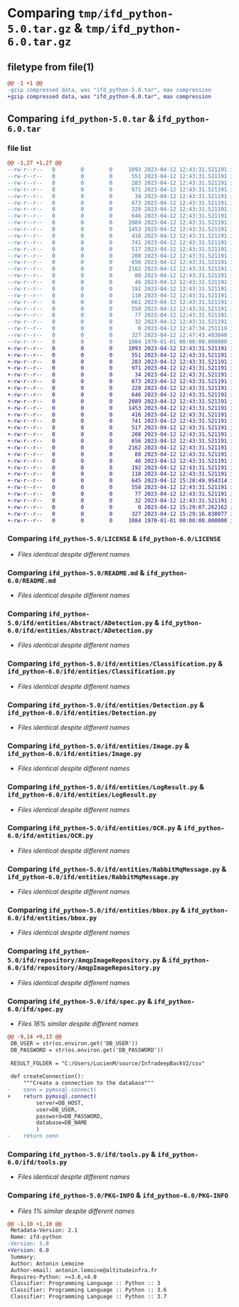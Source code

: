 # Comparing `tmp/ifd_python-5.0.tar.gz` & `tmp/ifd_python-6.0.tar.gz`

## filetype from file(1)

```diff
@@ -1 +1 @@
-gzip compressed data, was "ifd_python-5.0.tar", max compression
+gzip compressed data, was "ifd_python-6.0.tar", max compression
```

## Comparing `ifd_python-5.0.tar` & `ifd_python-6.0.tar`

### file list

```diff
@@ -1,27 +1,27 @@
--rw-r--r--   0        0        0     1093 2023-04-12 12:43:31.521191 ifd_python-5.0/LICENSE
--rw-r--r--   0        0        0      551 2023-04-12 12:43:31.521191 ifd_python-5.0/README.md
--rw-r--r--   0        0        0      283 2023-04-12 12:43:31.521191 ifd_python-5.0/ifd/__init__.py
--rw-r--r--   0        0        0      971 2023-04-12 12:43:31.521191 ifd_python-5.0/ifd/entities/Abstract/ADetection.py
--rw-r--r--   0        0        0       34 2023-04-12 12:43:31.521191 ifd_python-5.0/ifd/entities/Abstract/__init__.py
--rw-r--r--   0        0        0      673 2023-04-12 12:43:31.521191 ifd_python-5.0/ifd/entities/Classification.py
--rw-r--r--   0        0        0      228 2023-04-12 12:43:31.521191 ifd_python-5.0/ifd/entities/Couleur.py
--rw-r--r--   0        0        0      646 2023-04-12 12:43:31.521191 ifd_python-5.0/ifd/entities/Detection.py
--rw-r--r--   0        0        0     2089 2023-04-12 12:43:31.521191 ifd_python-5.0/ifd/entities/Image.py
--rw-r--r--   0        0        0     1453 2023-04-12 12:43:31.521191 ifd_python-5.0/ifd/entities/LogResult.py
--rw-r--r--   0        0        0      416 2023-04-12 12:43:31.521191 ifd_python-5.0/ifd/entities/Modele.py
--rw-r--r--   0        0        0      741 2023-04-12 12:43:31.521191 ifd_python-5.0/ifd/entities/OCR.py
--rw-r--r--   0        0        0      517 2023-04-12 12:43:31.521191 ifd_python-5.0/ifd/entities/RabbitMqMessage.py
--rw-r--r--   0        0        0      208 2023-04-12 12:43:31.521191 ifd_python-5.0/ifd/entities/__init__.py
--rw-r--r--   0        0        0      656 2023-04-12 12:43:31.521191 ifd_python-5.0/ifd/entities/bbox.py
--rw-r--r--   0        0        0     2162 2023-04-12 12:43:31.521191 ifd_python-5.0/ifd/repository/AmqpImageRepository.py
--rw-r--r--   0        0        0       88 2023-04-12 12:43:31.521191 ifd_python-5.0/ifd/repository/Interfaces/IImageRepository.py
--rw-r--r--   0        0        0       46 2023-04-12 12:43:31.521191 ifd_python-5.0/ifd/repository/Interfaces/__init__.py
--rw-r--r--   0        0        0      192 2023-04-12 12:43:31.521191 ifd_python-5.0/ifd/repository/MemoryImageRepository.py
--rw-r--r--   0        0        0      110 2023-04-12 12:43:31.521191 ifd_python-5.0/ifd/repository/__init__.py
--rw-r--r--   0        0        0      661 2023-04-12 12:43:31.521191 ifd_python-5.0/ifd/spec.py
--rw-r--r--   0        0        0      558 2023-04-12 12:43:31.521191 ifd_python-5.0/ifd/tools.py
--rw-r--r--   0        0        0       77 2023-04-12 12:43:31.521191 ifd_python-5.0/ifd/usecase/Interfaces/IFonction.py
--rw-r--r--   0        0        0       32 2023-04-12 12:43:31.521191 ifd_python-5.0/ifd/usecase/Interfaces/__init__.py
--rw-r--r--   0        0        0        0 2023-04-12 12:47:34.251119 ifd_python-5.0/ifd/usecase/__init__.py
--rw-r--r--   0        0        0      327 2023-04-12 12:47:43.403040 ifd_python-5.0/pyproject.toml
--rw-r--r--   0        0        0     1084 1970-01-01 00:00:00.000000 ifd_python-5.0/PKG-INFO
+-rw-r--r--   0        0        0     1093 2023-04-12 12:43:31.521191 ifd_python-6.0/LICENSE
+-rw-r--r--   0        0        0      551 2023-04-12 12:43:31.521191 ifd_python-6.0/README.md
+-rw-r--r--   0        0        0      283 2023-04-12 12:43:31.521191 ifd_python-6.0/ifd/__init__.py
+-rw-r--r--   0        0        0      971 2023-04-12 12:43:31.521191 ifd_python-6.0/ifd/entities/Abstract/ADetection.py
+-rw-r--r--   0        0        0       34 2023-04-12 12:43:31.521191 ifd_python-6.0/ifd/entities/Abstract/__init__.py
+-rw-r--r--   0        0        0      673 2023-04-12 12:43:31.521191 ifd_python-6.0/ifd/entities/Classification.py
+-rw-r--r--   0        0        0      228 2023-04-12 12:43:31.521191 ifd_python-6.0/ifd/entities/Couleur.py
+-rw-r--r--   0        0        0      646 2023-04-12 12:43:31.521191 ifd_python-6.0/ifd/entities/Detection.py
+-rw-r--r--   0        0        0     2089 2023-04-12 12:43:31.521191 ifd_python-6.0/ifd/entities/Image.py
+-rw-r--r--   0        0        0     1453 2023-04-12 12:43:31.521191 ifd_python-6.0/ifd/entities/LogResult.py
+-rw-r--r--   0        0        0      416 2023-04-12 12:43:31.521191 ifd_python-6.0/ifd/entities/Modele.py
+-rw-r--r--   0        0        0      741 2023-04-12 12:43:31.521191 ifd_python-6.0/ifd/entities/OCR.py
+-rw-r--r--   0        0        0      517 2023-04-12 12:43:31.521191 ifd_python-6.0/ifd/entities/RabbitMqMessage.py
+-rw-r--r--   0        0        0      208 2023-04-12 12:43:31.521191 ifd_python-6.0/ifd/entities/__init__.py
+-rw-r--r--   0        0        0      656 2023-04-12 12:43:31.521191 ifd_python-6.0/ifd/entities/bbox.py
+-rw-r--r--   0        0        0     2162 2023-04-12 12:43:31.521191 ifd_python-6.0/ifd/repository/AmqpImageRepository.py
+-rw-r--r--   0        0        0       88 2023-04-12 12:43:31.521191 ifd_python-6.0/ifd/repository/Interfaces/IImageRepository.py
+-rw-r--r--   0        0        0       46 2023-04-12 12:43:31.521191 ifd_python-6.0/ifd/repository/Interfaces/__init__.py
+-rw-r--r--   0        0        0      192 2023-04-12 12:43:31.521191 ifd_python-6.0/ifd/repository/MemoryImageRepository.py
+-rw-r--r--   0        0        0      110 2023-04-12 12:43:31.521191 ifd_python-6.0/ifd/repository/__init__.py
+-rw-r--r--   0        0        0      645 2023-04-12 15:28:49.954314 ifd_python-6.0/ifd/spec.py
+-rw-r--r--   0        0        0      558 2023-04-12 12:43:31.521191 ifd_python-6.0/ifd/tools.py
+-rw-r--r--   0        0        0       77 2023-04-12 12:43:31.521191 ifd_python-6.0/ifd/usecase/Interfaces/IFonction.py
+-rw-r--r--   0        0        0       32 2023-04-12 12:43:31.521191 ifd_python-6.0/ifd/usecase/Interfaces/__init__.py
+-rw-r--r--   0        0        0        0 2023-04-12 15:29:07.262162 ifd_python-6.0/ifd/usecase/__init__.py
+-rw-r--r--   0        0        0      327 2023-04-12 15:29:16.838077 ifd_python-6.0/pyproject.toml
+-rw-r--r--   0        0        0     1084 1970-01-01 00:00:00.000000 ifd_python-6.0/PKG-INFO
```

### Comparing `ifd_python-5.0/LICENSE` & `ifd_python-6.0/LICENSE`

 * *Files identical despite different names*

### Comparing `ifd_python-5.0/README.md` & `ifd_python-6.0/README.md`

 * *Files identical despite different names*

### Comparing `ifd_python-5.0/ifd/entities/Abstract/ADetection.py` & `ifd_python-6.0/ifd/entities/Abstract/ADetection.py`

 * *Files identical despite different names*

### Comparing `ifd_python-5.0/ifd/entities/Classification.py` & `ifd_python-6.0/ifd/entities/Classification.py`

 * *Files identical despite different names*

### Comparing `ifd_python-5.0/ifd/entities/Detection.py` & `ifd_python-6.0/ifd/entities/Detection.py`

 * *Files identical despite different names*

### Comparing `ifd_python-5.0/ifd/entities/Image.py` & `ifd_python-6.0/ifd/entities/Image.py`

 * *Files identical despite different names*

### Comparing `ifd_python-5.0/ifd/entities/LogResult.py` & `ifd_python-6.0/ifd/entities/LogResult.py`

 * *Files identical despite different names*

### Comparing `ifd_python-5.0/ifd/entities/OCR.py` & `ifd_python-6.0/ifd/entities/OCR.py`

 * *Files identical despite different names*

### Comparing `ifd_python-5.0/ifd/entities/RabbitMqMessage.py` & `ifd_python-6.0/ifd/entities/RabbitMqMessage.py`

 * *Files identical despite different names*

### Comparing `ifd_python-5.0/ifd/entities/bbox.py` & `ifd_python-6.0/ifd/entities/bbox.py`

 * *Files identical despite different names*

### Comparing `ifd_python-5.0/ifd/repository/AmqpImageRepository.py` & `ifd_python-6.0/ifd/repository/AmqpImageRepository.py`

 * *Files identical despite different names*

### Comparing `ifd_python-5.0/ifd/spec.py` & `ifd_python-6.0/ifd/spec.py`

 * *Files 16% similar despite different names*

```diff
@@ -9,14 +9,13 @@
 DB_USER = str(os.environ.get('DB_USER'))
 DB_PASSWORD = str(os.environ.get('DB_PASSWORD'))
 
 RESULT_FOLDER = "C:/Users/LucienM/source/InfradeepBackV2/csv"
 
 def createConnection():
     """Create a connection to the database"""
-    conn = pymssql.connect(
+    return pymssql.connect(
         server=DB_HOST, 
         user=DB_USER,
         password=DB_PASSWORD,
         database=DB_NAME
         )
-    return conn
```

### Comparing `ifd_python-5.0/ifd/tools.py` & `ifd_python-6.0/ifd/tools.py`

 * *Files identical despite different names*

### Comparing `ifd_python-5.0/PKG-INFO` & `ifd_python-6.0/PKG-INFO`

 * *Files 1% similar despite different names*

```diff
@@ -1,10 +1,10 @@
 Metadata-Version: 2.1
 Name: ifd-python
-Version: 5.0
+Version: 6.0
 Summary: 
 Author: Antonin Lemoine
 Author-email: antonin.lemoine@altitudeinfra.fr
 Requires-Python: >=3.6,<4.0
 Classifier: Programming Language :: Python :: 3
 Classifier: Programming Language :: Python :: 3.6
 Classifier: Programming Language :: Python :: 3.7
```

